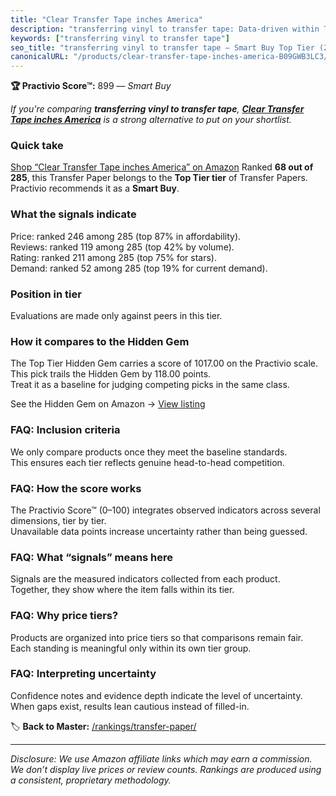 ```yaml
---
title: "Clear Transfer Tape inches America"
description: "transferring vinyl to transfer tape: Data-driven within Top Tier ranking using the Practivio Score™. Positioned by quality, value, demand, findability, momentu…"
keywords: ["transferring vinyl to transfer tape"]
seo_title: "transferring vinyl to transfer tape — Smart Buy Top Tier (2025)"
canonicalURL: "/products/clear-transfer-tape-inches-america-B09GWB3LC3/"
---
```


**🏆 Practivio Score™:** 899 — _Smart Buy_


*If you're comparing **transferring vinyl to transfer tape**, **[Clear Transfer Tape inches America](https://www.amazon.com/dp/B09GWB3LC3?tag=practivio-20)** is a strong alternative to put on your shortlist.*
### Quick take
[Shop “Clear Transfer Tape inches America” on Amazon](https://www.amazon.com/dp/B09GWB3LC3?tag=practivio-20)
Ranked **68 out of 285**, this Transfer Paper belongs to the **Top Tier tier** of Transfer Papers.  
Practivio recommends it as a **Smart Buy**.

### What the signals indicate
Price: ranked 246 among 285 (top 87% in affordability).  
Reviews: ranked 119 among 285 (top 42% by volume).  
Rating: ranked 211 among 285 (top 75% for stars).  
Demand: ranked 52 among 285 (top 19% for current demand).

### Position in tier
Evaluations are made only against peers in this tier.

### How it compares to the Hidden Gem
The Top Tier Hidden Gem carries a score of 1017.00 on the Practivio scale.  
This pick trails the Hidden Gem by 118.00 points.  
Treat it as a baseline for judging competing picks in the same class.  

See the Hidden Gem on Amazon → [View listing](https://www.amazon.com/dp/B074FXL9KD?tag=practivio-20)

### FAQ: Inclusion criteria
We only compare products once they meet the baseline standards.  
This ensures each tier reflects genuine head-to-head competition.

### FAQ: How the score works
The Practivio Score™ (0–100) integrates observed indicators across several dimensions, tier by tier.  
Unavailable data points increase uncertainty rather than being guessed.

### FAQ: What “signals” means here
Signals are the measured indicators collected from each product.  
Together, they show where the item falls within its tier.

### FAQ: Why price tiers?
Products are organized into price tiers so that comparisons remain fair.  
Each standing is meaningful only within its own tier group.

### FAQ: Interpreting uncertainty
Confidence notes and evidence depth indicate the level of uncertainty.  
When gaps exist, results lean cautious instead of filled-in.


🏷️ **Back to Master:** [/rankings/transfer-paper/](/rankings/transfer-paper/)

---
_Disclosure: We use Amazon affiliate links which may earn a commission. We don’t display live prices or review counts. Rankings are produced using a consistent, proprietary methodology._
